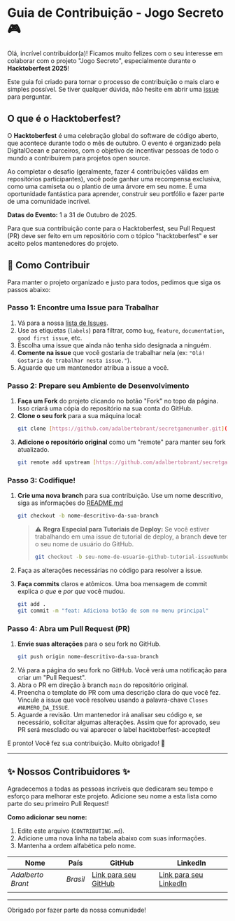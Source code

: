# Guia de Contribuição - Jogo Secreto 🎮

Olá, incrível contribuidor(a)! Ficamos muito felizes com o seu interesse em colaborar com o projeto "Jogo Secreto", especialmente durante o **Hacktoberfest 2025**!

Este guia foi criado para tornar o processo de contribuição o mais claro e simples possível. Se tiver qualquer dúvida, não hesite em abrir uma [issue](https://github.com/SEU-USUARIO/SEU-REPOSITORIO/issues) para perguntar.

## O que é o Hacktoberfest?

O **Hacktoberfest** é uma celebração global do software de código aberto, que acontece durante todo o mês de outubro. O evento é organizado pela DigitalOcean e parceiros, com o objetivo de incentivar pessoas de todo o mundo a contribuírem para projetos open source.

Ao completar o desafio (geralmente, fazer 4 contribuições válidas em repositórios participantes), você pode ganhar uma recompensa exclusiva, como uma camiseta ou o plantio de uma árvore em seu nome. É uma oportunidade fantástica para aprender, construir seu portfólio e fazer parte de uma comunidade incrível.

**Datas do Evento:** 1 a 31 de Outubro de 2025.

Para que sua contribuição conte para o Hacktoberfest, seu Pull Request (PR) deve ser feito em um repositório com o tópico "hacktoberfest" e ser aceito pelos mantenedores do projeto.

## 📜 Como Contribuir

Para manter o projeto organizado e justo para todos, pedimos que siga os passos abaixo:

### Passo 1: Encontre uma Issue para Trabalhar

1.  Vá para a nossa [lista de Issues](https://github.com/adalbertobrant/secretgamenumber/issues).
2.  Use as etiquetas (`labels`) para filtrar, como `bug`, `feature`, `documentation`, `good first issue`, etc.
3.  Escolha uma issue que ainda não tenha sido designada a ninguém.
4.  **Comente na issue** que você gostaria de trabalhar nela (ex: `"Olá! Gostaria de trabalhar nesta issue."`).
5.  Aguarde que um mantenedor atribua a issue a você. 

### Passo 2: Prepare seu Ambiente de Desenvolvimento

1.  **Faça um Fork** do projeto clicando no botão "Fork" no topo da página. Isso criará uma cópia do repositório na sua conta do GitHub.
2.  **Clone o seu fork** para a sua máquina local:
    ```bash
    git clone [https://github.com/adalbertobrant/secretgamenumber.git](https://github.com/adalbertobrant/secretgamenumber.git)
    ```
3.  **Adicione o repositório original** como um "remote" para manter seu fork atualizado.
    ```bash
    git remote add upstream [https://github.com/adalbertobrant/secretgamenumber.git](https://github.com/adalbertobrant/secretgamenumber.git)
    ```

### Passo 3: Codifique!

1.  **Crie uma nova branch** para sua contribuição. Use um nome descritivo, siga as informações do [README.md](https://github.com/adalbertobrant/secretgamenumber/README.md)
    ```bash
    git checkout -b nome-descritivo-da-sua-branch
    ```
    > ⚠️ **Regra Especial para Tutoriais de Deploy:** Se você estiver trabalhando em uma issue de tutorial de deploy, a branch **deve** ter o seu nome de usuário do GitHub.
    >
    > ```bash
    > git checkout -b seu-nome-de-usuario-github-tutorial-issueNumber
    > ```

2.  Faça as alterações necessárias no código para resolver a issue.
3.  **Faça commits** claros e atômicos. Uma boa mensagem de commit explica *o que* e *por que* você mudou.
    ```bash
    git add .
    git commit -m "feat: Adiciona botão de som no menu principal"
    ```

### Passo 4: Abra um Pull Request (PR)

1.  **Envie suas alterações** para o seu fork no GitHub.
    ```bash
    git push origin nome-descritivo-da-sua-branch
    ```
2.  Vá para a página do seu fork no GitHub. Você verá uma notificação para criar um "Pull Request".
3.  Abra o PR em direção à branch `main` do repositório original.
4.  Preencha o template do PR com uma descrição clara do que você fez. Vincule a issue que você resolveu usando a palavra-chave `Closes #NUMERO_DA_ISSUE`.
5.  Aguarde a revisão. Um mantenedor irá analisar seu código e, se necessário, solicitar algumas alterações. Assim que for aprovado, seu PR será mesclado ou vai aparecer o label hacktoberfest-accepted!

E pronto! Você fez sua contribuição. Muito obrigado! 🎉

---

## ✨ Nossos Contribuidores ✨

Agradecemos a todas as pessoas incríveis que dedicaram seu tempo e esforço para melhorar este projeto. Adicione seu nome a esta lista como parte do seu primeiro Pull Request!

**Como adicionar seu nome:**
1.  Edite este arquivo (`CONTRIBUTING.md`).
2.  Adicione uma nova linha na tabela abaixo com suas informações.
3.  Mantenha a ordem alfabética pelo nome.

| Nome               | País      | GitHub                                                    | LinkedIn                                               |
| ------------------ | --------- | --------------------------------------------------------- | ------------------------------------------------------ |
| *Adalberto Brant*  | *Brasil*  | [Link para seu GitHub](https://github.com/adalbertobrant) | [Link para seu LinkedIn](https://linkedin.com/in/ilha) |
|                    |           |                                                           |                                                        |

---

Obrigado por fazer parte da nossa comunidade!
